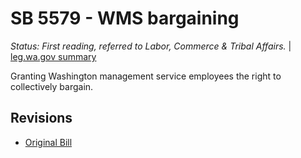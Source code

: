# SB 5579 - WMS bargaining
*Status: First reading, referred to Labor, Commerce & Tribal Affairs.* | [leg.wa.gov summary](https://app.leg.wa.gov/billsummary?BillNumber=5579&Year=2021)

Granting Washington management service employees the right to collectively bargain.

## Revisions
* [Original Bill](1/)